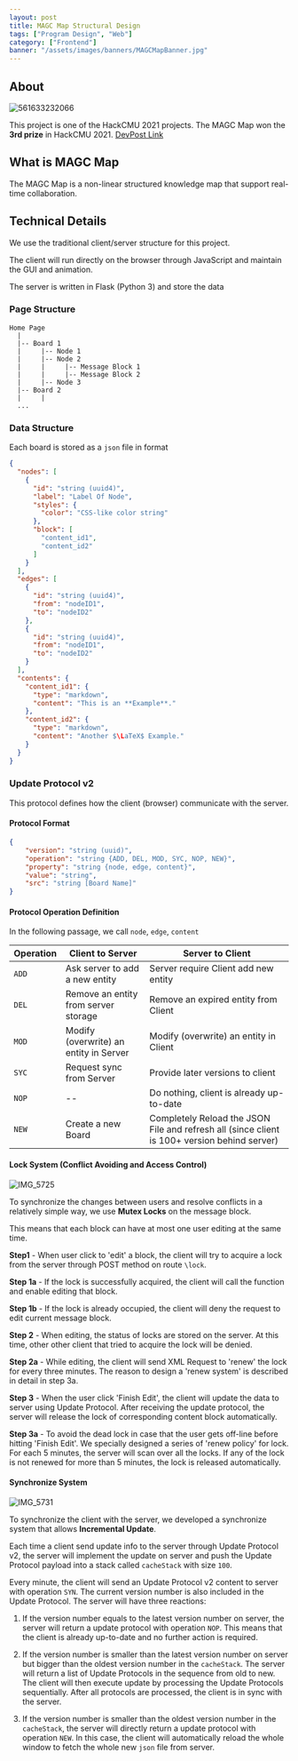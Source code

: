 ```yaml
---
layout: post
title: MAGC Map Structural Design 
tags: ["Program Design", "Web"]
category: ["Frontend"]
banner: "/assets/images/banners/MAGCMapBanner.jpg"
---
```


## About

![561633232066](https://markdown-img-1304853431.file.myqcloud.com/561633232066_.pic_hd.jpg)

This project is one of the HackCMU 2021 projects. The MAGC Map won the **3rd prize** in HackCMU 2021. [DevPost Link](https://devpost.com/software/magc-map?ref_content=my-projects-tab&ref_feature=my_projects)

## What is MAGC Map

The MAGC Map is a non-linear structured knowledge map that support real-time collaboration.

## Technical Details

We use the traditional client/server structure for this project. 

The client will run directly on the browser through JavaScript and maintain the GUI and animation.

The server is written in Flask (Python 3) and store the data

### Page Structure

```
Home Page
  |
  |-- Board 1
  |     |-- Node 1
  |     |-- Node 2
  |     |     |-- Message Block 1
  |     |     |-- Message Block 2
  |     |-- Node 3
  |-- Board 2
  |     |
  ...
```

### Data Structure

Each board is stored as a `json` file in format

```json
{
  "nodes": [
    {
      "id": "string (uuid4)",
      "label": "Label Of Node",
      "styles": {
        "color": "CSS-like color string"
      },
      "block": [
        "content_id1",
        "content_id2"
      ]
    }
  ],
  "edges": [
    {
      "id": "string (uuid4)",
      "from": "nodeID1",
      "to": "nodeID2"
    },
    {
      "id": "string (uuid4)",
      "from": "nodeID1",
      "to": "nodeID2"
    }
  ],
  "contents": {
    "content_id1": {
      "type": "markdown",
      "content": "This is an **Example**."
    },
    "content_id2": {
      "type": "markdown",
      "content": "Another $\LaTeX$ Example."
    }
  }
}
```

### Update Protocol v2

This protocol defines how the client (browser) communicate with the server.

#### Protocol Format

```json
{
    "version": "string (uuid)",
    "operation": "string {ADD, DEL, MOD, SYC, NOP, NEW}",
    "property": "string {node, edge, content}",
    "value": "string",
   	"src": "string [Board Name]"
}
```

#### Protocol Operation Definition

In the following passage, we call `node`, `edge`, `content`

| Operation | Client to Server                       | Server to Client                                             |
| --------- | -------------------------------------- | ------------------------------------------------------------ |
| `ADD`     | Ask server to add a new entity         | Server require Client add new entity                         |
| `DEL`     | Remove an entity from server storage   | Remove an expired entity from Client                         |
| `MOD`     | Modify (overwrite) an entity in Server | Modify (overwrite) an entity in Client                       |
| `SYC`     | Request sync from Server               | Provide later versions to client                             |
| `NOP`     | --                                     | Do nothing, client is already up-to-date                     |
| `NEW`     | Create a new Board                     | Completely Reload the JSON File and refresh all (since client is 100+ version behind server) |

#### Lock System (Conflict Avoiding and Access Control)

![IMG_5725](https://markdown-img-1304853431.file.myqcloud.com/IMG_5725.JPG)

To synchronize the changes between users and resolve conflicts in a relatively simple way, we use **Mutex Locks** on the message block.

This means that each block can have at most one user editing at the same time.

**Step1**   - When user click to 'edit' a block, the client will try to acquire a lock from the server through POST method on route `\lock`.

**Step 1a** - If the lock is successfully acquired, the client will call the function and enable editing that block.

**Step 1b** - If the lock is already occupied, the client will deny the request to edit current message block.

**Step 2**  - When editing, the status of locks are stored on the server. At this time, other other client that tried to acquire the lock will be denied.

**Step 2a** - While editing, the client will send XML Request to 'renew' the lock for every three minutes. The reason to design a 'renew system' is described in detail in step 3a.

**Step 3**  - When the user click 'Finish Edit', the client will update the data to server using Update Protocol. After receiving the update protocol, the server will release the lock of corresponding content block automatically.

**Step 3a** - To avoid the dead lock in case that the user gets off-line before hitting 'Finish Edit'. We specially designed a series of 'renew policy' for lock. For each 5 minutes, the server will scan over all the locks. If any of the lock is not renewed for more than 5 minutes, the lock is released automatically.

#### Synchronize System

![IMG_5731](https://markdown-img-1304853431.file.myqcloud.com/IMG_5731.JPG)

To synchronize the client with the server, we developed a synchronize system that allows **Incremental Update**.

Each time a client send update info to the server through Update Protocol v2, the server will implement the update on server and push the Update Protocol payload into a stack called `cacheStack` with size `100`.

Every minute, the client will send an Update Protocol v2 content to server with operation `SYN`. The current version number is also included in the Update Protocol. The server will have three reactions:

1. If the version number equals to the latest version number on server, the server will return a update protocol with operation `NOP`. This means that the client is already up-to-date and no further action is required.

2. If the version number is smaller than the latest version number on server but bigger than the oldest version number in the `cacheStack`. The server will return a list of Update Protocols in the sequence from old to new. The client will then execute update by processing the Update Protocols sequentially. After all protocols are processed, the client is in sync with the server.

3. If the version number is smaller than the oldest version number in the `cacheStack`, the server will directly return a update protocol with operation `NEW`. In this case, the client will automatically reload the whole window to fetch the whole new `json` file from server.



